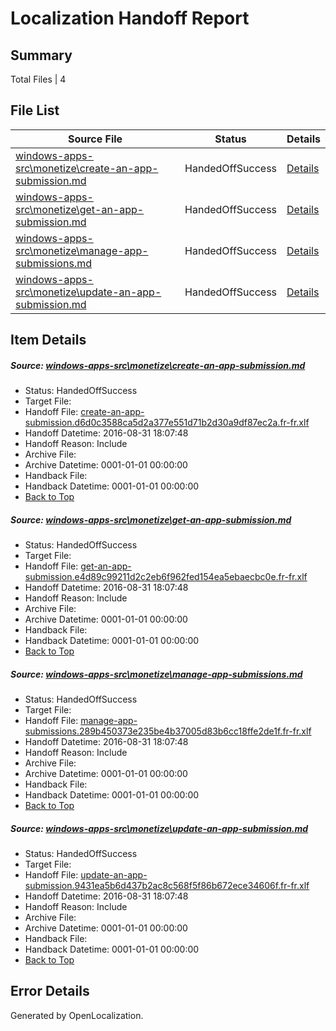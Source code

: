 # <a name='report-top'></a> Localization Handoff Report

## Summary
 Total Files | 4

## File List
 Source File | Status | Details 
 ----------- | ------ | ------- 
 [windows-apps-src\monetize\create-an-app-submission.md](https://github.com/Microsoft/windows-apps/blob/178b70db1583790c174d65e060c8bce6e4f69243/windows-apps-src/monetize/create-an-app-submission.md) | HandedOffSuccess | [Details](#4857e0a9d7eec1d4f862ba61d39d2c0dcb138bd84740)
 [windows-apps-src\monetize\get-an-app-submission.md](https://github.com/Microsoft/windows-apps/blob/178b70db1583790c174d65e060c8bce6e4f69243/windows-apps-src/monetize/get-an-app-submission.md) | HandedOffSuccess | [Details](#c845b59919a3a487949bc8926f7261992dac60ae4769)
 [windows-apps-src\monetize\manage-app-submissions.md](https://github.com/Microsoft/windows-apps/blob/178b70db1583790c174d65e060c8bce6e4f69243/windows-apps-src/monetize/manage-app-submissions.md) | HandedOffSuccess | [Details](#448eafbdadb21476da43e7408bb8bad354ba486d4829)
 [windows-apps-src\monetize\update-an-app-submission.md](https://github.com/Microsoft/windows-apps/blob/178b70db1583790c174d65e060c8bce6e4f69243/windows-apps-src/monetize/update-an-app-submission.md) | HandedOffSuccess | [Details](#ad1c565f1ec84127b2ac689cc7cb23d2b39764ef4855)

## Item Details
##### <a name='4857e0a9d7eec1d4f862ba61d39d2c0dcb138bd84740'></a> Source: [windows-apps-src\monetize\create-an-app-submission.md](https://github.com/Microsoft/windows-apps/blob/178b70db1583790c174d65e060c8bce6e4f69243/windows-apps-src/monetize/create-an-app-submission.md)
* Status: HandedOffSuccess
* Target File: 
* Handoff File: [create-an-app-submission.d6d0c3588ca5d2a377e551d71b2d30a9df87ec2a.fr-fr.xlf](https://github.com/Microsoft/WDG.handoff/blob/082fbb578a12db15cf6ff60896b2db883bd2e40b/ol-handoff/Microsoft/windows-apps.fr-fr/master/create-an-app-submission.d6d0c3588ca5d2a377e551d71b2d30a9df87ec2a.fr-fr.xlf)
* Handoff Datetime: 2016-08-31 18:07:48
* Handoff Reason: Include
* Archive File: 
* Archive Datetime: 0001-01-01 00:00:00
* Handback File: 
* Handback Datetime: 0001-01-01 00:00:00
* [Back to Top](#report-top)

##### <a name='c845b59919a3a487949bc8926f7261992dac60ae4769'></a> Source: [windows-apps-src\monetize\get-an-app-submission.md](https://github.com/Microsoft/windows-apps/blob/178b70db1583790c174d65e060c8bce6e4f69243/windows-apps-src/monetize/get-an-app-submission.md)
* Status: HandedOffSuccess
* Target File: 
* Handoff File: [get-an-app-submission.e4d89c99211d2c2eb6f962fed154ea5ebaecbc0e.fr-fr.xlf](https://github.com/Microsoft/WDG.handoff/blob/082fbb578a12db15cf6ff60896b2db883bd2e40b/ol-handoff/Microsoft/windows-apps.fr-fr/master/get-an-app-submission.e4d89c99211d2c2eb6f962fed154ea5ebaecbc0e.fr-fr.xlf)
* Handoff Datetime: 2016-08-31 18:07:48
* Handoff Reason: Include
* Archive File: 
* Archive Datetime: 0001-01-01 00:00:00
* Handback File: 
* Handback Datetime: 0001-01-01 00:00:00
* [Back to Top](#report-top)

##### <a name='448eafbdadb21476da43e7408bb8bad354ba486d4829'></a> Source: [windows-apps-src\monetize\manage-app-submissions.md](https://github.com/Microsoft/windows-apps/blob/178b70db1583790c174d65e060c8bce6e4f69243/windows-apps-src/monetize/manage-app-submissions.md)
* Status: HandedOffSuccess
* Target File: 
* Handoff File: [manage-app-submissions.289b450373e235be4b37005d83b6cc18ffe2de1f.fr-fr.xlf](https://github.com/Microsoft/WDG.handoff/blob/082fbb578a12db15cf6ff60896b2db883bd2e40b/ol-handoff/Microsoft/windows-apps.fr-fr/master/manage-app-submissions.289b450373e235be4b37005d83b6cc18ffe2de1f.fr-fr.xlf)
* Handoff Datetime: 2016-08-31 18:07:48
* Handoff Reason: Include
* Archive File: 
* Archive Datetime: 0001-01-01 00:00:00
* Handback File: 
* Handback Datetime: 0001-01-01 00:00:00
* [Back to Top](#report-top)

##### <a name='ad1c565f1ec84127b2ac689cc7cb23d2b39764ef4855'></a> Source: [windows-apps-src\monetize\update-an-app-submission.md](https://github.com/Microsoft/windows-apps/blob/178b70db1583790c174d65e060c8bce6e4f69243/windows-apps-src/monetize/update-an-app-submission.md)
* Status: HandedOffSuccess
* Target File: 
* Handoff File: [update-an-app-submission.9431ea5b6d437b2ac8c568f5f86b672ece34606f.fr-fr.xlf](https://github.com/Microsoft/WDG.handoff/blob/082fbb578a12db15cf6ff60896b2db883bd2e40b/ol-handoff/Microsoft/windows-apps.fr-fr/master/update-an-app-submission.9431ea5b6d437b2ac8c568f5f86b672ece34606f.fr-fr.xlf)
* Handoff Datetime: 2016-08-31 18:07:48
* Handoff Reason: Include
* Archive File: 
* Archive Datetime: 0001-01-01 00:00:00
* Handback File: 
* Handback Datetime: 0001-01-01 00:00:00
* [Back to Top](#report-top)


## Error Details

Generated by OpenLocalization.
